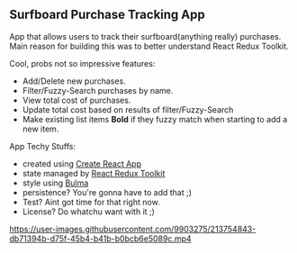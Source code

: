 ## Surfboard Purchase Tracking App
App that allows users to track their surfboard(anything really) purchases.
Main reason for building this was to better understand React Redux Toolkit. 

Cool, probs not so impressive features:
 - Add/Delete new purchases. 
 - Filter/Fuzzy-Search purchases by name. 
 - View total cost of purchases.
 - Update total cost based on results of filter/Fuzzy-Search
 - Make existing list items **Bold** if they fuzzy match when starting to add a new item. 

App Techy Stuffs:
 - created using [Create React App](https://github.com/facebook/create-react-app)
 - state managed by [React Redux Toolkit](https://redux-toolkit.js.org/introduction/getting-started)
 - style using [Bulma](https://bulma.io)
 - persistence? You're gonna have to add that ;)
 - Test? Aint got time for that right now.
 - License? Do whatchu want with it ;)


https://user-images.githubusercontent.com/9903275/213754843-db71394b-d75f-45b4-b41b-b0bcb6e5089c.mp4



